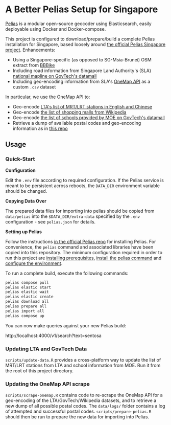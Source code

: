 # A Better Pelias Setup for Singapore

[Pelias](https://pelias.github.io/pelias/) is a modular open-source geocoder using Elasticsearch, easily deployable using Docker and Docker-compose.

This project is configured to download/prepare/build a complete Pelias installation for Singapore, based loosely around [the official Pelias Singapore project](https://github.com/pelias/docker/tree/master/projects/singapore). Enhancements:

- Using a Singapore-specific (as opposed to SG-Msia-Brunei) OSM extract from [BBBike](https://download.bbbike.org/osm/bbbike/Singapore/)
- Including road information from Singapore Land Authority's (SLA) [national mapline on GovTech's datamall](https://data.gov.sg/dataset/national-map-line)
- Including geo-encoding information from SLA's [OneMap API](https://www.onemap.gov.sg/docs/#onemap-rest-apis) as a custom `.csv` dataset

In particular, we use the OneMap API to:

- Geo-encode [LTA's list of MRT/LRT stations in English and Chinese](https://datamall.lta.gov.sg/content/dam/datamall/datasets/PublicTransportRelated/Train_Station_Codes_and_Chinese_Names.zip)
- Geo-encode [the list of shopping malls from Wikipedia](https://en.wikipedia.org/wiki/List_of_shopping_malls_in_Singapore)
- Geo-encode [the list of schools provided by MOE on GovTech's datamall](https://data.gov.sg/dataset/school-directory-and-information)
- Retrieve a dump of available postal codes and geo-encoding information as in [this repo](https://github.com/xuancong84/singapore-address-heatmap)

## Usage

### Quick-Start

**Configuration**

Edit the `.env` file according to required configuration. If the Pelias service is meant to be persistent across reboots, the `DATA_DIR` environment variable should be changed.

**Copying Data Over**

The prepared data files for importing into pelias should be copied from `data/pelias` into the `$DATA_DIR/extra-data` specified by the `.env` configuration - see `pelias.json` for details.

**Setting up Pelias**

Follow the instructions [in the official Pelias repo](https://github.com/pelias/docker) for installing Pelias. For convenience, the `pelias` command and associated libraries have been copied into this repository. The minimum configuration required in order to run this project are [installing prerequisites](https://github.com/pelias/docker#prerequisites), [install the pelias command](https://github.com/pelias/docker#installing-the-pelias-command) and [configure the environment](https://github.com/pelias/docker#configure-environment).

To run a complete build, execute the following commands:

```bash
pelias compose pull
pelias elastic start
pelias elastic wait
pelias elastic create
pelias download all
pelias prepare all
pelias import all
pelias compose up
```

You can now make queries against your new Pelias build:

http://localhost:4000/v1/search?text=sentosa

### Updating LTA and GovTech Data

`scripts/update-data.R` provides a cross-platform way to update the list of MRT/LRT stations from LTA and school information from MOE. Run it from the root of this project directory.

### Updating the OneMap API scrape

`scripts/scrape-onemap.R` contains code to re-scrape the OneMap API for a geo-encoding of the LTA/GovTech/Wikipedia datasets, and to retrieve a new dump of all possible postal codes. The `data/logs/` folder contains a log of attempted and successful postal codes. `scripts/prepare-pelias.R` should then be run to prepare the new data for importing into Pelias.